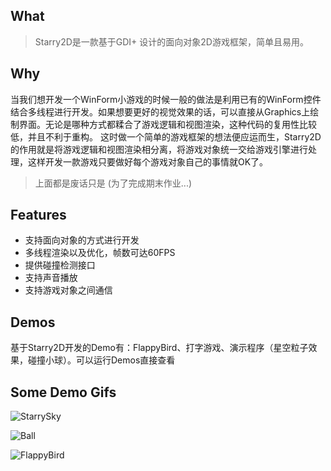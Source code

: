 ## What
> Starry2D是一款基于GDI+ 设计的面向对象2D游戏框架，简单且易用。

## Why
  当我们想开发一个WinForm小游戏的时候一般的做法是利用已有的WinForm控件结合多线程进行开发。如果想要更好的视觉效果的话，可以直接从Graphics上绘制界面。无论是哪种方式都糅合了游戏逻辑和视图渲染，这种代码的复用性比较低，并且不利于重构。
这时做一个简单的游戏框架的想法便应运而生，Starry2D的作用就是将游戏逻辑和视图渲染相分离，将游戏对象统一交给游戏引擎进行处理，这样开发一款游戏只要做好每个游戏对象自己的事情就OK了。
> 上面都是废话只是 (为了完成期末作业...)

## Features
 - 支持面向对象的方式进行开发
 - 多线程渲染以及优化，帧数可达60FPS
 - 提供碰撞检测接口
 - 支持声音播放
 - 支持游戏对象之间通信

## Demos
  基于Starry2D开发的Demo有：FlappyBird、打字游戏、演示程序（星空粒子效果，碰撞小球）。可以运行Demos直接查看
  
## Some Demo Gifs
![StarrySky]("http://orfg3zirg.bkt.clouddn.com/demo1.gif")

![Ball]("http://orfg3zirg.bkt.clouddn.com/demo2.gif")

![FlappyBird]("http://orfg3zirg.bkt.clouddn.com/demo3.gif")